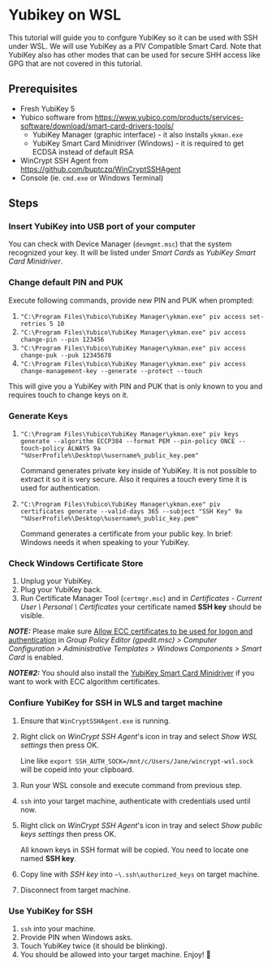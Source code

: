 # Yubikey on WSL

This tutorial will guide you to confgure YubiKey so it can be used with SSH under WSL. We will use YubiKey as a PIV Compatible Smart Card. Note that YubiKey also has other modes that can be used for secure SHH access like GPG that are not covered in this tutorial.

## Prerequisites

* Fresh YubiKey 5 
* Yubico software from https://www.yubico.com/products/services-software/download/smart-card-drivers-tools/
  * YubiKey Manager (graphic interface) - it also installs `ykman.exe`
  * YubiKey Smart Card Minidriver (Windows) - it is required to get ECDSA instead of default RSA
* WinCrypt SSH Agent from https://github.com/buptczq/WinCryptSSHAgent
* Console (ie. `cmd.exe` or Windows Terminal)

## Steps

### Insert YubiKey into USB port of your computer
   
You can check with Device Manager (`devmgmt.msc`) that the system recognized your key. It will be listed under *Smart Cards* as *YubiKey Smart Card Minidriver*.

### Change default PIN and PUK

Execute following commands, provide new PIN and PUK when prompted:

1. `"C:\Program Files\Yubico\YubiKey Manager\ykman.exe" piv access set-retries 5 10`
1. `"C:\Program Files\Yubico\YubiKey Manager\ykman.exe" piv access change-pin --pin 123456`
1. `"C:\Program Files\Yubico\YubiKey Manager\ykman.exe" piv access change-puk --puk 12345678`
1. `"C:\Program Files\Yubico\YubiKey Manager\ykman.exe" piv access change-management-key --generate --protect --touch`

  This will give you a YubiKey with PIN and PUK that is only known to you and requires touch to change keys on it.

### Generate Keys

1. `"C:\Program Files\Yubico\YubiKey Manager\ykman.exe" piv keys generate --algorithm ECCP384 --format PEM --pin-policy ONCE --touch-policy ALWAYS 9a "%UserProfile%\Desktop\%username%_public_key.pem"`

    Command generates private key inside of YubiKey. It is not possible to extract it so it is very secure. Also it requires a touch every time it is used for authentication.

1. `"C:\Program Files\Yubico\YubiKey Manager\ykman.exe" piv certificates generate --valid-days 365 --subject "SSH Key" 9a "%UserProfile%\Desktop\%username%_public_key.pem"`

    Command generates a certificate from your public key. In brief: Windows needs it when speaking to your YubiKey.

### Check Windows Certificate Store 

 1. Unplug your YubiKey.
 1. Plug your YubiKey back.
 1. Run Certificate Manager Tool (`certmgr.msc`) and in *Certificates - Current User \ Personal \ Certificates* your certificate named **SSH key** should be visible.

***NOTE:*** Please make sure [Allow ECC certificates to be used for logon and authentication](https://docs.microsoft.com/en-us/windows/security/identity-protection/smart-cards/smart-card-group-policy-and-registry-settings#allow-ecc-certificates-to-be-used-for-logon-and-authentication) in *Group Policy Editor (gpedit.msc) > Computer Configuration > Administrative Templates > Windows Components > Smart Card* is enabled.

***NOTE#2:*** You should also install the [YubiKey Smart Card Minidriver](https://www.yubico.com/support/download/smart-card-drivers-tools/) if you want to work with ECC algorithm certificates.

### Confiure YubiKey for SSH in WLS and target machine

1. Ensure that `WinCryptSSHAgent.exe` is running.
1. Right click on *WinCrypt SSH Agent*'s icon in tray and select *Show WSL settings* then press OK.

    Line like `export SSH_AUTH_SOCK=/mnt/c/Users/Jane/wincrypt-wsl.sock` will be copeid into your clipboard.

1. Run your WSL console and execute command from previous step.
1. `ssh` into your target machine, authenticate with credentials used until now.
1. Right click on *WinCrypt SSH Agent*'s icon in tray and select *Show public keys settings* then press OK.

    All known keys in SSH format will be copied. You need to locate one named **SSH key**.

1. Copy line with *SSH key* into `~\.ssh\authorized_keys` on target machine.
1. Disconnect from target machine.

### Use YubiKey for SSH

1. `ssh` into your machine.
1. Provide PIN when Windows asks.
1. Touch YubiKey twice (it should be blinking).
1. You should be allowed into your target machine. Enjoy! :rocket:




